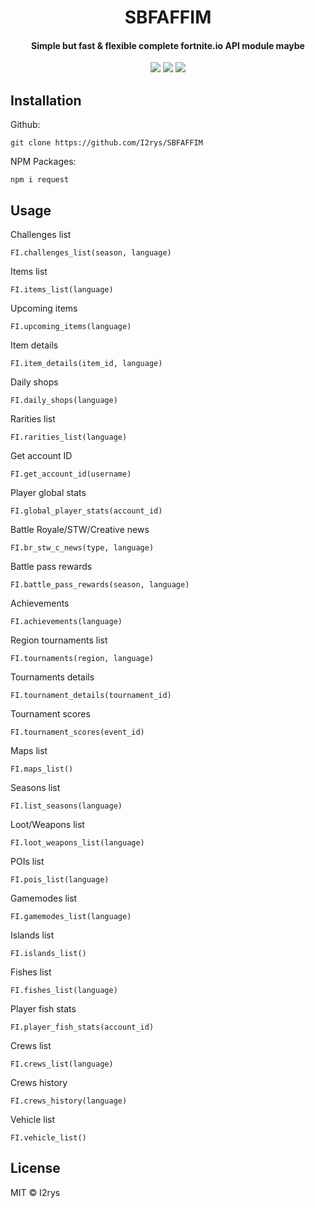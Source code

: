 <h1 align="center">SBFAFFIM</h1>
<h4 align="center">Simple but fast & flexible complete fortnite.io API module maybe</h4>
<p align="center">
	<a href="https://github.com/I2rys/SBFAFFIM/blob/main/LICENSE"><img src="https://img.shields.io/github/license/I2rys/SBFAFFIM?style=flat-square"></img></a>
	<a href="https://github.com/I2rys/SBFAFFIM/issues"><img src="https://img.shields.io/github/issues/I2rys/SBFAFFIM.svg"></img></a>
	<a href="https://nodejs.org/"><img src="https://img.shields.io/badge/-Nodejs-green?style=flat-square&logo=Node.js"></img></a>
</p>


## Installation
Github:

    git clone https://github.com/I2rys/SBFAFFIM

NPM Packages:

    npm i request
    
## Usage
Challenges list

    FI.challenges_list(season, language)
    
Items list

    FI.items_list(language)
    
Upcoming items

    FI.upcoming_items(language)
    
Item details

    FI.item_details(item_id, language)

Daily shops
```
FI.daily_shops(language)
```

Rarities list
```
FI.rarities_list(language)
```

Get account ID
```
FI.get_account_id(username)
```

Player global stats
```
FI.global_player_stats(account_id)
```

Battle Royale/STW/Creative news
```
FI.br_stw_c_news(type, language)
```

Battle pass rewards
```
FI.battle_pass_rewards(season, language)
```

Achievements
```
FI.achievements(language)
```

Region tournaments list
```
FI.tournaments(region, language)
```

Tournaments details
```
FI.tournament_details(tournament_id)
```

Tournament scores
```
FI.tournament_scores(event_id)
```

Maps list
```
FI.maps_list()
```

Seasons list
```
FI.list_seasons(language)
```

Loot/Weapons list
```
FI.loot_weapons_list(language)
```

POIs list
```
FI.pois_list(language)
```

Gamemodes list
```
FI.gamemodes_list(language)
```

Islands list
```
FI.islands_list()
```

Fishes list
```
FI.fishes_list(language)
```

Player fish stats
```
FI.player_fish_stats(account_id)
```

Crews list
```
FI.crews_list(language)
```

Crews history
```
FI.crews_history(language)
```

Vehicle list
```
FI.vehicle_list()
```

## License
MIT © I2rys
